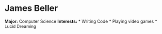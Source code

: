 # James Beller
**Major:** Computer Science
**Interests:**
    * Writing Code
    * Playing video games
    * Lucid Dreaming
